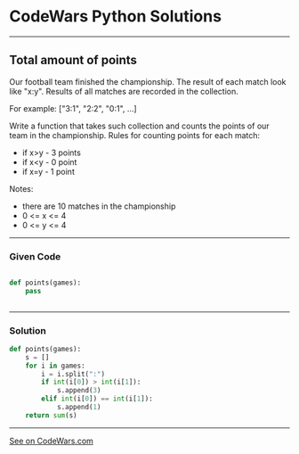 # CodeWars Python Solutions

---

## Total amount of points

Our football team finished the championship. The result of each match look like "x:y". Results of all matches are recorded in the collection.

For example: ["3:1", "2:2", "0:1", ...]

Write a function that takes such collection and counts the points of our team in the championship. Rules for counting points for each match:

- if x>y - 3 points
- if x<y - 0 point
- if x=y - 1 point

Notes:

- there are 10 matches in the championship
- 0 <= x <= 4
- 0 <= y <= 4

---

### Given Code

```python

def points(games):
    pass
    
```

---

### Solution

```python
def points(games):
    s = []
    for i in games:
        i = i.split(":")
        if int(i[0]) > int(i[1]):
            s.append(3)
        elif int(i[0]) == int(i[1]):
            s.append(1)
    return sum(s)

```

---


[See on CodeWars.com](https://www.codewars.com/kata/5bb904724c47249b10000131/)
